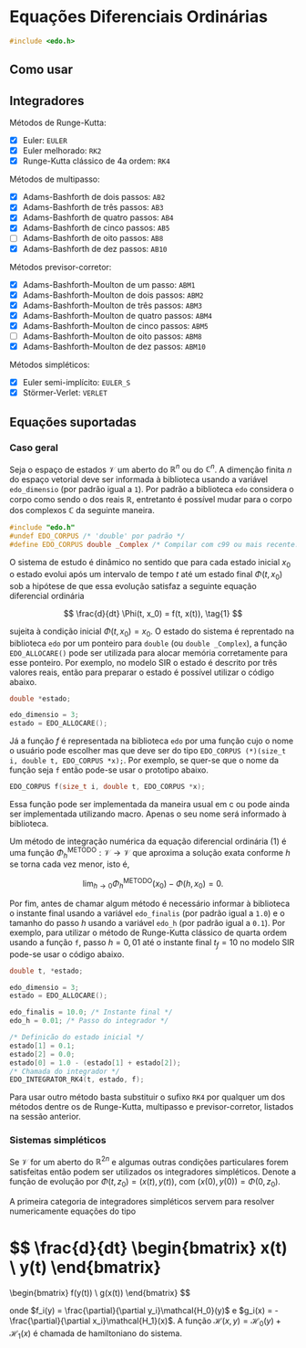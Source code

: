 # Equações Diferenciais Ordinárias

```C
#include <edo.h>
```

## Como usar

## Integradores

Métodos de Runge-Kutta:
- [x] Euler: `EULER`
- [x] Euler melhorado: `RK2`
- [x] Runge-Kutta clássico de 4a ordem: `RK4`

Métodos de multipasso:
- [x] Adams-Bashforth de dois passos: `AB2`
- [x] Adams-Bashforth de três passos: `AB3`
- [x] Adams-Bashforth de quatro passos: `AB4`
- [x] Adams-Bashforth de cinco passos: `AB5`
- [ ] Adams-Bashforth de oito passos: `AB8`
- [x] Adams-Bashforth de dez passos: `AB10`

Métodos previsor-corretor:
- [x] Adams-Bashforth-Moulton de um passo: `ABM1`
- [x] Adams-Bashforth-Moulton de dois passos: `ABM2`
- [x] Adams-Bashforth-Moulton de três passos: `ABM3`
- [x] Adams-Bashforth-Moulton de quatro passos: `ABM4`
- [x] Adams-Bashforth-Moulton de cinco passos: `ABM5`
- [ ] Adams-Bashforth-Moulton de oito passos: `ABM8`
- [x] Adams-Bashforth-Moulton de dez passos: `ABM10`

Métodos simpléticos:
- [x] Euler semi-implícito: `EULER_S`
- [x] Störmer-Verlet: `VERLET`

## Equações suportadas

### Caso geral

Seja o espaço de estados $\mathcal{V}$
um aberto do $\mathbb{R}^n$ ou do $\mathbb{C}^n$.
A dimenção finita $n$ do espaço vetorial deve ser informada à biblioteca
usando a variável `edo_dimensio` (por padrão igual a `1`).
Por padrão a biblioteca `edo` considera o corpo como sendo o dos reais
$\mathbb{R}$, entretanto é possível mudar para o corpo dos complexos
$\mathbb{C}$ da seguinte maneira.

```c
#include "edo.h"
#undef EDO_CORPUS /* 'double' por padrão */
#define EDO_CORPUS double _Complex /* Compilar com c99 ou mais recente. */
```

O sistema de estudo é dinâmico no sentido que para cada
estado inicial $x_0$ o estado evolui após um intervalo
de tempo $t$ até um estado final $\Phi(t, x_0)$
sob a hipótese de que essa evolução satisfaz a seguinte
equação diferencial ordinária

$$
\frac{d}{dt} \Phi(t, x_0) = f(t, x(t)),
\tag{1}
$$

sujeita à condição inicial $\Phi(t, x_0) = x_0$.
O estado do sistema é reprentado na biblioteca `edo`
por um ponteiro para `double` (ou `double _Complex`),
a função `EDO_ALLOCARE()` pode ser utilizada para alocar memória corretamente
para esse ponteiro.
Por exemplo, no modelo SIR o estado é descrito por três valores reais,
então para preparar o estado é possível utilizar o código abaixo.

```c
double *estado;

edo_dimensio = 3;
estado = EDO_ALLOCARE();
```

Já a função $f$ é representada na biblioteca `edo` por
uma função cujo o nome o usuário pode escolher mas que deve ser do tipo
`EDO_CORPUS (*)(size_t i, double t, EDO_CORPUS *x);`. Por exemplo,
se quer-se que o nome da função seja `f` então pode-se usar o prototipo abaixo.

```c
EDO_CORPUS f(size_t i, double t, EDO_CORPUS *x);
```

Essa função pode ser implementada da maneira usual em c ou pode ainda ser
implementada utilizando macro. Apenas o seu nome será informado à biblioteca.

Um método de integração numérica da equação diferencial ordinária
(1) é uma função
$\Phi^{\text{METODO}}_{h}:\mathcal{V}\rightarrow\mathcal{V}$
que aproxima a solução exata conforme $h$ se torna cada vez menor,
isto é,

$$
\lim_{h\to 0} \Phi^{\text{METODO}}_{h}(x_0) - \Phi(h, x_0) = 0.
$$

Por fim, antes de chamar algum método é necessário informar à biblioteca
o instante final usando a variável `edo_finalis`
(por padrão igual a `1.0`) e o tamanho do passo $h$ usando a
variável `edo_h` (por padrão igual a `0.1`).
Por exemplo, para utilizar o método de Runge-Kutta clássico de quarta
ordem usando a função `f`, passo $h = 0,01$ até o instante final
$t_f = 10$ no modelo SIR pode-se usar o código abaixo.

```c
double t, *estado;

edo_dimensio = 3;
estado = EDO_ALLOCARE();

edo_finalis = 10.0; /* Instante final */
edo_h = 0.01; /* Passo do integrador */

/* Definicão do estado inicial */
estado[1] = 0.1;
estado[2] = 0.0;
estado[0] = 1.0 - (estado[1] + estado[2]);
/* Chamada do integrador */
EDO_INTEGRATOR_RK4(t, estado, f);
```

Para usar outro método basta substituir o sufixo `RK4`
por qualquer um dos métodos
dentre os de Runge-Kutta, multipasso e previsor-corretor,
listados na sessão anterior.

### Sistemas simpléticos

Se $\mathcal{V}$ for um aberto do $\mathbb{R}^{2n}$ e algumas outras
condições particulares forem satisfeitas então podem ser utilizados os
integradores simpléticos.
Denote a função de evolução por
$\Phi(t, z_0) = (x(t), y(t))$, com $(x(0), y(0)) = \Phi(0, z_0)$.

A primeira categoria de integradores simpléticos
servem para resolver numericamente equações do tipo

$$
\frac{d}{dt}
\begin{bmatrix} x(t) \\ y(t) \end{bmatrix}
=
\begin{bmatrix} f(y(t)) \\ g(x(t)) \end{bmatrix}
$$

onde $f_i(y) = \frac{\partial}{\partial y_i}\mathcal{H_0}(y)$
e $g_i(x) = -\frac{\partial}{\partial x_i}\mathcal{H_1}(x)$.
A função
$\mathcal{H}(x, y) = \mathcal{H}_0(y) + \mathcal{H}_1(x)$
é chamada de hamiltoniano do sistema.
